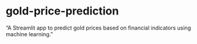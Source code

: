 # gold-price-prediction
“A Streamlit app to predict gold prices based on financial indicators using machine learning.”
